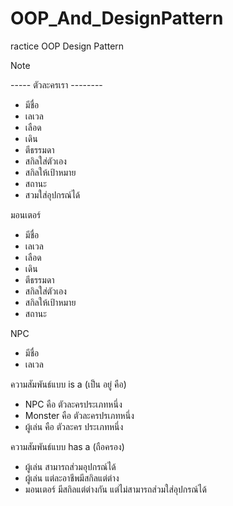# OOP_And_DesignPattern
 ractice OOP Design Pattern


Note 

----- ตัวละครเรา -------- 

- มีชื่อ 
- เลเวล
- เลือด
- เดิน
- ตีธรรมดา
- สกิลใส่ตัวเอง
- สกิลให้เป้าหมาย
- สถานะ
- สวมใส่อุปกรณ์ได้

มอนเตอร์ 

- มีชื่อ 
- เลเวล
- เลือด
- เดิน
- ตีธรรมดา
- สกิลใส่ตัวเอง
- สกิลให้เป้าหมาย
- สถานะ

NPC 
- มีชื่อ 
- เลเวล


ความสัมพันธ์แบบ is a (เป็น อยู่ คือ)
 - NPC คือ ตัวละครประเภทหนึ่ง
 - Monster คือ ตัวละครปรเภทหนึ่ง
 - ผู้เล่น  คือ ตัวละคร ประเภทหนึ่ง 

ความสัมพันธ์แบบ has a  (ถือครอง)
 - ผู้เล่น สามารถส่วมอุปกรณ์ได้
 - ผู้เล่น แต่ละอาชีพมีสกิลแต่ต่าง 
 - มอนเตอร์ มีสกิลแต่ต่างกัน แต่ไม่สามารถส่วมใส่อุปกรณ์ได้ 